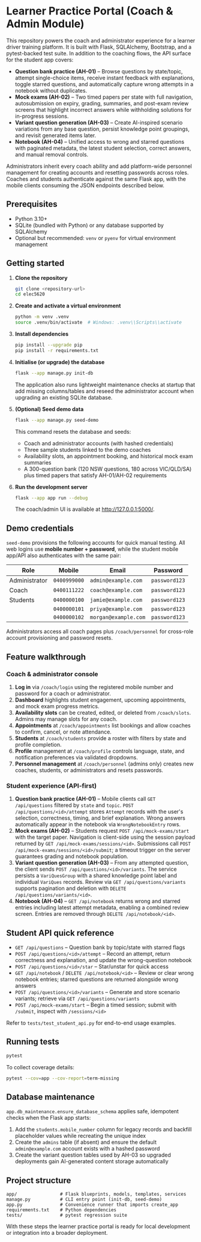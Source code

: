 # Learner Practice Portal (Coach & Admin Module)

This repository powers the coach and administrator experience for a learner
driver training platform. It is built with Flask, SQLAlchemy, Bootstrap, and a
pytest-backed test suite. In addition to the coaching flows, the API surface for
the student app covers:

- **Question bank practice (AH-01)** – Browse questions by state/topic,
  attempt single-choice items, receive instant feedback with explanations,
  toggle starred questions, and automatically capture wrong attempts in a
  notebook without duplicates.
- **Mock exams (AH-02)** – Two timed papers per state with full navigation,
  autosubmission on expiry, grading, summaries, and post-exam review screens
  that highlight incorrect answers while withholding solutions for in-progress
  sessions.
- **Variant question generation (AH-03)** – Create AI-inspired scenario
  variations from any base question, persist knowledge point groupings, and
  revisit generated items later.
- **Notebook (AH-04)** – Unified access to wrong and starred questions with
  paginated metadata, the latest student selection, correct answers, and manual
  removal controls.

Administrators inherit every coach ability and add platform-wide personnel
management for creating accounts and resetting passwords across roles. Coaches
and students authenticate against the same Flask app, with the mobile clients
consuming the JSON endpoints described below.

## Prerequisites

- Python 3.10+
- SQLite (bundled with Python) or any database supported by SQLAlchemy
- Optional but recommended: `venv` or `pyenv` for virtual environment
  management

## Getting started

1. **Clone the repository**
   ```bash
   git clone <repository-url>
   cd elec5620
   ```

2. **Create and activate a virtual environment**
   ```bash
   python -m venv .venv
   source .venv/bin/activate  # Windows: .venv\\Scripts\\activate
   ```

3. **Install dependencies**
   ```bash
   pip install --upgrade pip
   pip install -r requirements.txt
   ```

4. **Initialise (or upgrade) the database**
   ```bash
   flask --app manage.py init-db
   ```
   The application also runs lightweight maintenance checks at startup that add
   missing columns/tables and reseed the administrator account when upgrading an
   existing SQLite database.

5. **(Optional) Seed demo data**
   ```bash
   flask --app manage.py seed-demo
   ```
   This command resets the database and seeds:
   - Coach and administrator accounts (with hashed credentials)
   - Three sample students linked to the demo coaches
   - Availability slots, an appointment booking, and historical mock exam
     summaries
   - A 300-question bank (120 NSW questions, 180 across VIC/QLD/SA) plus timed
     papers that satisfy AH-01/AH-02 requirements

6. **Run the development server**
   ```bash
   flask --app app run --debug
   ```
   The coach/admin UI is available at http://127.0.0.1:5000/.

## Demo credentials

`seed-demo` provisions the following accounts for quick manual testing. All web
logins use **mobile number + password**, while the student mobile app/API also
authenticates with the same pair:

| Role          | Mobile       | Email               | Password     |
| ------------- | ------------ | ------------------- | ------------ |
| Administrator | `0400999000` | `admin@example.com` | `password123`|
| Coach         | `0400111222` | `coach@example.com` | `password123`|
| Students      | `0400000100` | `jamie@example.com` | `password123`|
|               | `0400000101` | `priya@example.com` | `password123`|
|               | `0400000102` | `morgan@example.com`| `password123`|

Administrators access all coach pages plus `/coach/personnel` for cross-role
account provisioning and password resets.

## Feature walkthrough

### Coach & administrator console

1. **Log in** via `/coach/login` using the registered mobile number and
   password for a coach or administrator.
2. **Dashboard** highlights student engagement, upcoming appointments, and mock
   exam progress metrics.
3. **Availability slots** can be created, edited, or deleted from
   `/coach/slots`. Admins may manage slots for any coach.
4. **Appointments** at `/coach/appointments` list bookings and allow coaches to
   confirm, cancel, or note attendance.
5. **Students** at `/coach/students` provide a roster with filters by state and
   profile completion.
6. **Profile** management at `/coach/profile` controls language, state, and
   notification preferences via validated dropdowns.
7. **Personnel management** at `/coach/personnel` (admins only) creates new
   coaches, students, or administrators and resets passwords.

### Student experience (API-first)

1. **Question bank practice (AH-01)** – Mobile clients call `GET /api/questions`
   filtered by `state` and `topic`. `POST /api/questions/<id>/attempt` stores
   `Attempt` records with the user's selection, correctness, timing, and brief
   explanation. Wrong answers automatically appear in the notebook via
   `WrongNotebookEntry` rows.
2. **Mock exams (AH-02)** – Students request `POST /api/mock-exams/start` with
   the target paper. Navigation is client-side using the session payload returned
   by `GET /api/mock-exams/sessions/<id>`. Submissions call
   `POST /api/mock-exams/sessions/<id>/submit`; a timeout trigger on the server
   guarantees grading and notebook population.
3. **Variant question generation (AH-03)** – From any attempted question, the
   client sends `POST /api/questions/<id>/variants`. The service persists a
   `VariQuesGroup` with a shared knowledge point label and individual `VariQues`
   records. Review via `GET /api/questions/variants` supports pagination and
   deletion with `DELETE /api/questions/variants/<id>`.
4. **Notebook (AH-04)** – `GET /api/notebook` returns wrong and starred entries
   including latest attempt metadata, enabling a combined review screen. Entries
   are removed through `DELETE /api/notebook/<id>`.

## Student API quick reference

- `GET /api/questions` – Question bank by topic/state with starred flags
- `POST /api/questions/<id>/attempt` – Record an attempt, return correctness and
  explanation, and update the wrong-question notebook
- `POST /api/questions/<id>/star` – Star/unstar for quick access
- `GET /api/notebook` / `DELETE /api/notebook/<id>` – Review or clear wrong
  notebook entries; starred questions are returned alongside wrong answers
- `POST /api/questions/<id>/variants` – Generate and store scenario variants;
  retrieve via `GET /api/questions/variants`
- `POST /api/mock-exams/start` – Begin a timed session; submit with
  `/submit`, inspect with `/sessions/<id>`

Refer to `tests/test_student_api.py` for end-to-end usage examples.

## Running tests

```bash
pytest
```

To collect coverage details:

```bash
pytest --cov=app --cov-report=term-missing
```

## Database maintenance

`app.db_maintenance.ensure_database_schema` applies safe, idempotent checks when
the Flask app starts:

1. Add the `students.mobile_number` column for legacy records and backfill
   placeholder values while recreating the unique index
2. Create the `admins` table (if absent) and ensure the default
   `admin@example.com` account exists with a hashed password
3. Create the variant question tables used by AH-03 so upgraded deployments gain
   AI-generated content storage automatically

## Project structure

```
app/                # Flask blueprints, models, templates, services
manage.py           # CLI entry point (init-db, seed-demo)
app.py              # Convenience runner that imports create_app
requirements.txt    # Python dependencies
tests/              # pytest regression suite
```

With these steps the learner practice portal is ready for local development or
integration into a broader deployment.
